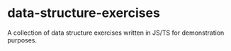 # data-structure-exercises
A collection of data structure exercises written in JS/TS for demonstration purposes.
